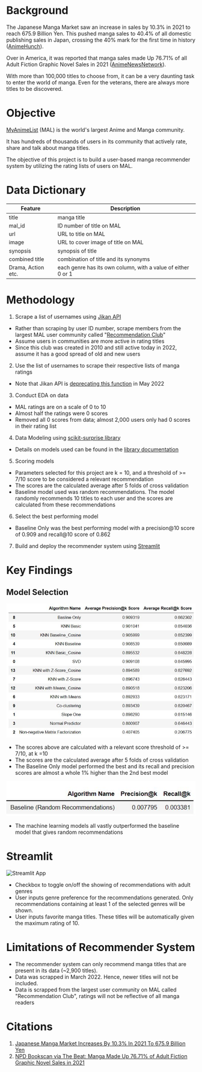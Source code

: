 # Background
The Japanese Manga Market saw an increase in sales by 10.3% in 2021 to reach 675.9 Billion Yen. This pushed manga sales to 40.4% of all domestic publishing sales in Japan, crossing the 40% mark for the first time in history ([AnimeHunch][1]).

Over in America, it was reported that manga sales made Up 76.71% of all Adult Fiction Graphic Novel Sales in 2021 ([AnimeNewsNetwork][2]).

With more than 100,000 titles to choose from, it can be a very daunting task to enter the world of manga. Even for the veterans, there are always more titles to be discovered.

[1]: https://animehunch.com/japanese-manga-market-increases-by-10-3-in-2021-to-675-9-billion-yen/ "AnimeHunch"

[2]: https://www.animenewsnetwork.com/news/2022-03-01/npd-bookscan-via-the-beat-manga-made-up-76.71-percent-of-adult-fiction-graphic-novel-sales-in-2021/.182296 "AnimeNewsNetwork"

# Objective
[MyAnimeList][3] (MAL) is the world's largest Anime and Manga community.

It has hundreds of thousands of users in its community that actively rate, share and talk about manga titles.

The objective of this project is to build a user-based manga recommender system by utilizing the rating lists of users on MAL.


[3]: https://myanimelist.net/about.php "MyAnimeList"
# Data Dictionary


| Feature |	 Description |
| --- | --- |
|title| manga title|
|mal_id|ID number of title on MAL|
|url|URL to title on MAL|
|image|URL to cover image of title on MAL|
|synopsis|synopsis of title|
|combined title|combination of title and its synonyms|
|Drama, Action etc.|each genre has its own column, with a value of either 0 or 1|


# Methodology

1. Scrape a list of usernames using [Jikan API][4]
- Rather than scraping by user ID number, scrape members from the largest MAL user community called "[Recommendation Club][5]"
- Assume users in communities are more active in rating titles
- Since this club was created in 2010 and still active today in 2022, assume it has a good spread of old and new users
2. Use the list of usernames to scrape their respective lists of manga ratings
- Note that Jikan API is [deprecating this function][6] in May 2022
3. Conduct EDA on data
- MAL ratings are on a scale of 0 to 10
- Almost half the ratings were 0 scores
- Removed all 0 scores from data; almost 2,000 users only had 0 scores in their rating list
4. Data Modeling using [scikit-surprise library][7]
- Details on models used can be found in the [library documentation][8]
5. Scoring models 
- Parameters selected for this project are k = 10, and a threshold of >= 7/10 score to be considered a relevant recommendation
- The scores are the calculated average after 5 folds of cross validation
- Baseline model used was random recommendations. The model randomly recommends 10 titles to each user and the scores are calculated from these recommendations
6. Select the best performing model
- Baseline Only was the best performing model with a precision@10 score of 0.909 and recall@10 score of 0.862
7. Build and deploy the recommender system using [Streamlit][9]

[4]: https://docs.api.jikan.moe/ "Jikan API"
[5]: https://myanimelist.net/clubs.php?cid=20081 "Recommendation Club"
[6]: https://docs.google.com/document/d/1-6H-agSnqa8Mfmw802UYfGQrceIEnAaEh4uCXAPiX5A/edit "Deprecating Mangalists"
[7]: https://github.com/NicolasHug/Surprise "Scikit-Surprise"
[8]: https://surprise.readthedocs.io/en/stable/prediction_algorithms_package.html "Model Documentation"
[9]: https://streamlit.io/ "Streamlit"

# Key Findings
## Model Selection
![Model Performance](images/model_performance.JPG)
- The scores above are calculated with a relevant score threshold of >= 7/10, at k =10
- The scores are the calculated average after 5 folds of cross validation
- The Baseline Only model performed the best and its recall and precision scores are almost a whole 1% higher than the 2nd best model

![Baseline Random Recommendations](images/baseline.JPG)
- The machine learning models all vastly outperformed the baseline model that gives random recommendations


# Streamlit
![Streamlit App](images/streamlit.JPG)

- Checkbox to toggle on/off the showing of recommendations with adult genres
- User inputs genre preference for the recommendations generated. Only recommendations containing at least 1 of the selected genres will be shown.
- User inputs favorite manga titles. These titles will be automatically given the maximum rating of 10.

# Limitations of Recommender System
- The recommender system can only recommend manga titles that are present in its data (~2,900 titles).
- Data was scrapped in March 2022. Hence, newer titles will not be included.
- Data is scrapped from the largest user community on MAL called "Recommendation Club", ratings will not be reflective of all manga readers


# Citations
1. [Japanese Manga Market Increases By 10.3% In 2021 To 675.9 Billion Yen][1]
2. [NPD Bookscan via The Beat: Manga Made Up 76.71% of Adult Fiction Graphic Novel Sales in 2021][2]

